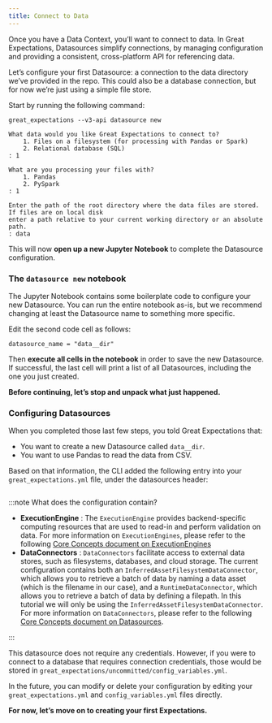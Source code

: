 ```yaml
---
title: Connect to Data
---
```


Once you have a Data Context, you’ll want to connect to data. In Great Expectations, Datasources simplify connections, by managing configuration and providing a consistent, cross-platform API for referencing data.

Let’s configure your first Datasource: a connection to the data directory we’ve provided in the repo. This could also be a database connection, but for now we’re just using a simple file store.

Start by running the following command:
````console
great_expectations --v3-api datasource new
````

````console
What data would you like Great Expectations to connect to?
    1. Files on a filesystem (for processing with Pandas or Spark)
    2. Relational database (SQL)
: 1

What are you processing your files with?
    1. Pandas
    2. PySpark
: 1

Enter the path of the root directory where the data files are stored. If files are on local disk
enter a path relative to your current working directory or an absolute path.
: data
````

This will now **open up a new Jupyter Notebook** to complete the Datasource configuration.

### The ```datasource new``` notebook

The Jupyter Notebook contains some boilerplate code to configure your new Datasource. You can run the entire notebook as-is, but we recommend changing at least the Datasource name to something more specific.

Edit the second code cell as follows:

````console
datasource_name = "data__dir"
````

Then **execute all cells in the notebook** in order to save the new Datasource. If successful, the last cell will print a list of all Datasources, including the one you just created.

**Before continuing, let’s stop and unpack what just happened.**

### Configuring Datasources

When you completed those last few steps, you told Great Expectations that:

+ You want to create a new Datasource called `data__dir`.
+ You want to use Pandas to read the data from CSV.

Based on that information, the CLI added the following entry into your ```great_expectations.yml``` file, under the datasources header:

```yaml file=../../../tests/integration/docusaurus/tutorials/getting-started/getting_started.py#L17-L34
```

:::note What does the configuration contain?

- **ExecutionEngine** : The `ExecutionEngine` provides backend-specific computing resources that are used to read-in and perform validation on data.  For more information on `ExecutionEngines`, please refer to the following [Core Concepts document on ExecutionEngines](/docs/reference/execution_engine)
- **DataConnectors** :  `DataConnectors` facilitate access to external data stores, such as filesystems, databases, and cloud storage. The current configuration contains both an `InferredAssetFilesystemDataConnector`, which allows you to retrieve a batch of data by naming a data asset (which is the filename in our case), and a `RuntimeDataConnector`, which allows you to retrieve a batch of data by defining a filepath.  In this tutorial we will only be using the `InferredAssetFilesystemDataConnector`.  For more information on `DataConnectors`, please refer to the following [Core Concepts document on Datasources](/docs/reference/datasources).

:::

This datasource does not require any credentials. However, if you were to connect to a database that requires connection credentials, those would be stored in ```great_expectations/uncommitted/config_variables.yml```.

In the future, you can modify or delete your configuration by editing your ```great_expectations.yml``` and ```config_variables.yml``` files directly.

**For now, let’s move on to creating your first Expectations.**
